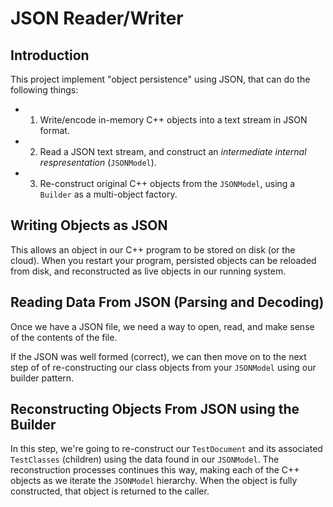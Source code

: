 # JSON Reader/Writer
## Introduction
This project implement "object persistence" using JSON, that can do the following things:
- 1. Write/encode in-memory C++ objects into a text stream in JSON format.
- 2. Read a JSON text stream, and construct an _intermediate internal respresentation_ (`JSONModel`). 
- 3. Re-construct original C++ objects from the `JSONModel`, using a `Builder` as a multi-object factory.

## Writing Objects as JSON
This allows an object in our C++ program to be stored on disk (or the cloud). When you restart your program, persisted objects can be reloaded from disk, and reconstructed as live objects in our running system.

## Reading Data From JSON (Parsing and Decoding)
Once we have a JSON file, we need a way to open, read, and make sense of the contents of the file.

If the JSON was well formed (correct), we can then move on to the next step of of re-constructing our class objects from your `JSONModel` using our builder pattern.

## Reconstructing Objects From JSON using the Builder
In this step, we're going to re-construct our `TestDocument` and its associated `TestClasses` (children) using the data found in our `JSONModel`. The reconstruction processes continues this way, making each of the C++ objects as we iterate the `JSONModel` hierarchy. When the object is fully constructed, that object is returned to the caller.
